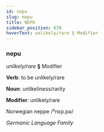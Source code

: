 ```yaml
---
id: nepu
slug: nepu
title: NEPU
sidebar_position: 678
hoverText: unlikely/rare § Modifier
---
```


### nepu

*unlikely/rare* **§** Modifier

**Verb**: to be unlikely/rare

**Noun**: unlikeliness/rarity

**Modifier**: unlikely/rare

Norwegian neppe /²nɛp.pə/

*Germanic Language Family*